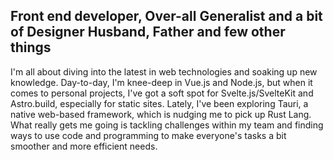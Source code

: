 ## Front end developer, Over-all Generalist and a bit of Designer Husband, Father and few other things

I'm all about diving into the latest in web technologies and soaking up new knowledge. Day-to-day, I'm knee-deep in Vue.js and Node.js, but when it comes to personal projects, I've got a soft spot for Svelte.js/SvelteKit and Astro.build, especially for static sites. Lately, I've been exploring Tauri, a native web-based framework, which is nudging me to pick up Rust Lang. What really gets me going is tackling challenges within my team and finding ways to use code and programming to make everyone's tasks a bit smoother and more efficient needs.
